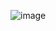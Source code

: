 ![image](https://github.com/whydanu/bookshelf_font-end/assets/80655981/f9eb7761-51e2-4ba0-a267-79f92f8b9563)

